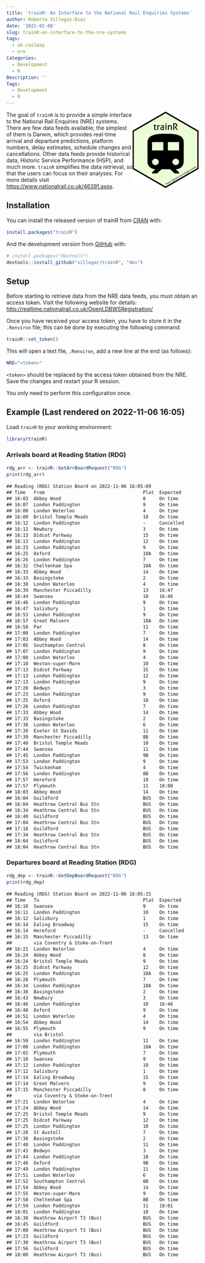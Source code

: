 ```yaml
---
title: 'trainR: An Interface to the National Rail Enquiries Systems'
author: Roberto Villegas-Diaz
date: '2021-02-08'
slug: trainR-an-interface-to-the-nre-systems
tags:
  - uk-railway
  - nre
Categories:
  - Development
  - R
Description: ''
Tags:
  - Development
  - R
---
```


<img src="https://raw.githubusercontent.com/villegar/trainR/main/inst/images/logo.png" alt="logo" align="right" height=200px/>

The goal of `trainR` is to provide a simple interface to the 
National Rail Enquiries (NRE) systems. There are few data feeds 
available, the simplest of them is Darwin, which provides real-time 
arrival and departure predictions, platform numbers, delay estimates, 
schedule changes and cancellations. Other data feeds provide historical 
data, Historic Service Performance (HSP), and much more. `trainR` 
simplifies the data retrieval, so that the users can focus on their 
analyses. For more details visit 
https://www.nationalrail.co.uk/46391.aspx.

## Installation

You can install the released version of trainR from [CRAN](https://CRAN.R-project.org) with:

``` r
install.packages("trainR")
```

And the development version from [GitHub](https://github.com/) with:

``` r
# install.packages("devtools")
devtools::install_github("villegar/trainR", "dev")
```

## Setup
Before starting to retrieve data from the NRE data feeds, you must obtain an access token. 
Visit the following website for details: http://realtime.nationalrail.co.uk/OpenLDBWSRegistration/

Once you have received your access token, you have to store it in the `.Renviron` file; this can be 
done by executing the following command:


```r
trainR::set_token()
```

This will open a text file, `.Renviron`, add a new line at the end (as follows):

```bash
NRE="<token>"
```

`<token>` should be replaced by the access token obtained from the NRE. Save the changes and restart 
your R session.

You only need to perform this configuration once.

## Example (Last rendered on 2022-11-06 16:05)

Load `trainR` to your working environment:

```r
library(trainR)
```

### Arrivals board at Reading Station (RDG)


```r
rdg_arr <- trainR::GetArrBoardRequest("RDG")
print(rdg_arr)
```

```
## Reading (RDG) Station Board on 2022-11-06 16:05:09
## Time   From                                    Plat  Expected
## 16:03  Abbey Wood                              8     On time
## 16:07  London Paddington                       9     On time
## 16:08  London Waterloo                         4     On time
## 16:09  Bristol Temple Meads                    10    On time
## 16:12  London Paddington                       -     Cancelled
## 16:12  Newbury                                 3     On time
## 16:13  Didcot Parkway                          15    On time
## 16:13  London Paddington                       12    On time
## 16:23  London Paddington                       9     On time
## 16:25  Oxford                                  10A   On time
## 16:26  London Paddington                       7     On time
## 16:32  Cheltenham Spa                          10A   On time
## 16:33  Abbey Wood                              14    On time
## 16:33  Basingstoke                             2     On time
## 16:38  London Waterloo                         4     On time
## 16:39  Manchester Piccadilly                   13    16:47
## 16:44  Swansea                                 10    16:46
## 16:46  London Paddington                       9     On time
## 16:47  Salisbury                               1     On time
## 16:53  London Paddington                       9     On time
## 16:57  Great Malvern                           10A   On time
## 16:58  Par                                     11    On time
## 17:00  London Paddington                       7     On time
## 17:03  Abbey Wood                              14    On time
## 17:05  Southampton Central                     8     On time
## 17:07  London Paddington                       9     On time
## 17:08  London Waterloo                         4     On time
## 17:10  Weston-super-Mare                       10    On time
## 17:13  Didcot Parkway                          15    On time
## 17:13  London Paddington                       12    On time
## 17:13  London Paddington                       9     On time
## 17:20  Bedwyn                                  3     On time
## 17:23  London Paddington                       9     On time
## 17:25  Oxford                                  10    On time
## 17:26  London Paddington                       7     On time
## 17:33  Abbey Wood                              14    On time
## 17:33  Basingstoke                             2     On time
## 17:38  London Waterloo                         6     On time
## 17:39  Exeter St Davids                        11    On time
## 17:39  Manchester Piccadilly                   8B    On time
## 17:40  Bristol Temple Meads                    10    On time
## 17:44  Swansea                                 11    On time
## 17:45  London Paddington                       9B    On time
## 17:53  London Paddington                       9     On time
## 17:54  Twickenham                              4     On time
## 17:56  London Paddington                       8B    On time
## 17:57  Hereford                                10    On time
## 17:57  Plymouth                                11    18:00
## 18:03  Abbey Wood                              14    On time
## 16:04  Guildford                               BUS   On time
## 16:04  Heathrow Central Bus Stn                BUS   On time
## 16:34  Heathrow Central Bus Stn                BUS   On time
## 16:40  Guildford                               BUS   On time
## 17:04  Heathrow Central Bus Stn                BUS   On time
## 17:18  Guildford                               BUS   On time
## 17:34  Heathrow Central Bus Stn                BUS   On time
## 18:04  Guildford                               BUS   On time
## 18:04  Heathrow Central Bus Stn                BUS   On time
```

### Departures board at Reading Station (RDG)


```r
rdg_dep <- trainR::GetDepBoardRequest("RDG")
print(rdg_dep)
```

```
## Reading (RDG) Station Board on 2022-11-06 16:05:15
## Time   To                                      Plat  Expected
## 16:10  Swansea                                 9     On time
## 16:11  London Paddington                       10    On time
## 16:12  Salisbury                               1     On time
## 16:14  Ealing Broadway                         15    On time
## 16:14  Hereford                                -     Cancelled
## 16:15  Manchester Piccadilly                   13    On time
##        via Coventry & Stoke-on-Trent           
## 16:21  London Waterloo                         4     On time
## 16:24  Abbey Wood                              8     On time
## 16:24  Bristol Temple Meads                    9     On time
## 16:25  Didcot Parkway                          12    On time
## 16:25  London Paddington                       10A   On time
## 16:28  Plymouth                                7     On time
## 16:34  London Paddington                       10A   On time
## 16:38  Basingstoke                             2     On time
## 16:43  Newbury                                 3     On time
## 16:46  London Paddington                       10    16:46
## 16:48  Oxford                                  9     On time
## 16:51  London Waterloo                         4     On time
## 16:54  Abbey Wood                              14    On time
## 16:55  Plymouth                                9     On time
##        via Bristol                             
## 16:59  London Paddington                       11    On time
## 17:00  London Paddington                       10A   On time
## 17:02  Plymouth                                7     On time
## 17:10  Swansea                                 9     On time
## 17:12  London Paddington                       10    On time
## 17:12  Salisbury                               1     On time
## 17:14  Ealing Broadway                         15    On time
## 17:14  Great Malvern                           9     On time
## 17:15  Manchester Piccadilly                   8     On time
##        via Coventry & Stoke-on-Trent           
## 17:21  London Waterloo                         4     On time
## 17:24  Abbey Wood                              14    On time
## 17:25  Bristol Temple Meads                    9     On time
## 17:25  Didcot Parkway                          12    On time
## 17:25  London Paddington                       10    On time
## 17:28  St Austell                              7     On time
## 17:38  Basingstoke                             2     On time
## 17:40  London Paddington                       11    On time
## 17:43  Bedwyn                                  3     On time
## 17:44  London Paddington                       10    On time
## 17:48  Oxford                                  9B    On time
## 17:49  London Paddington                       11    On time
## 17:51  London Waterloo                         6     On time
## 17:52  Southampton Central                     8B    On time
## 17:54  Abbey Wood                              14    On time
## 17:55  Weston-super-Mare                       9     On time
## 17:58  Cheltenham Spa                          8B    On time
## 17:59  London Paddington                       11    18:01
## 18:01  London Paddington                       10    On time
## 16:30  Heathrow Airport T3 (Bus)               BUS   On time
## 16:45  Guildford                               BUS   On time
## 17:00  Heathrow Airport T3 (Bus)               BUS   On time
## 17:23  Guildford                               BUS   On time
## 17:30  Heathrow Airport T3 (Bus)               BUS   On time
## 17:56  Guildford                               BUS   On time
## 18:00  Heathrow Airport T3 (Bus)               BUS   On time
```
